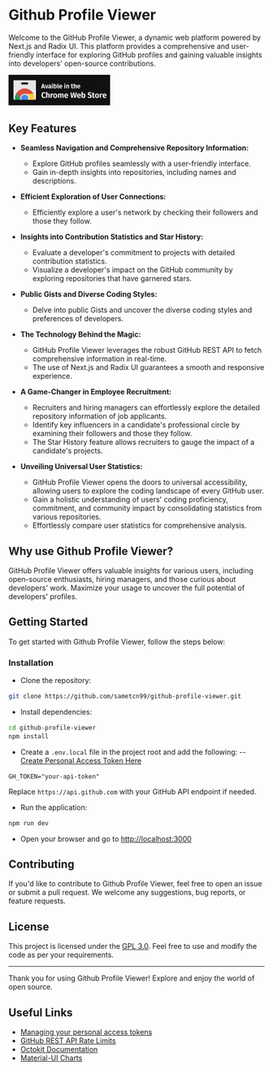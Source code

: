 
# Github Profile Viewer

Welcome to the GitHub Profile Viewer, a dynamic web platform powered by Next.js and Radix UI. This platform provides a comprehensive and user-friendly interface for exploring GitHub profiles and gaining valuable insights into developers' open-source contributions.

<a href="https://chromewebstore.google.com/detail/gpv-opener/abgechjdbcnlcdcmhkaakobeoimjgkmb">
  <img src="https://raw.githubusercontent.com/sametcn99/github-profile-viewer/master/public/icons/chrome-extension-dark.png" alt="Google Chrome Extension" width="200">
</a>

## Key Features

- **Seamless Navigation and Comprehensive Repository Information:**
  - Explore GitHub profiles seamlessly with a user-friendly interface.
  - Gain in-depth insights into repositories, including names and descriptions.

- **Efficient Exploration of User Connections:**
  - Efficiently explore a user's network by checking their followers and those they follow.

- **Insights into Contribution Statistics and Star History:**
  - Evaluate a developer's commitment to projects with detailed contribution statistics.
  - Visualize a developer's impact on the GitHub community by exploring repositories that have garnered stars.

- **Public Gists and Diverse Coding Styles:**
  - Delve into public Gists and uncover the diverse coding styles and preferences of developers.

- **The Technology Behind the Magic:**
  - GitHub Profile Viewer leverages the robust GitHub REST API to fetch comprehensive information in real-time.
  - The use of Next.js and Radix UI guarantees a smooth and responsive experience.

- **A Game-Changer in Employee Recruitment:**
  - Recruiters and hiring managers can effortlessly explore the detailed repository information of job applicants.
  - Identify key influencers in a candidate's professional circle by examining their followers and those they follow.
  - The Star History feature allows recruiters to gauge the impact of a candidate's projects.

- **Unveiling Universal User Statistics:**
  - GitHub Profile Viewer opens the doors to universal accessibility, allowing users to explore the coding landscape of every GitHub user.
  - Gain a holistic understanding of users' coding proficiency, commitment, and community impact by consolidating statistics from various repositories.
  - Effortlessly compare user statistics for comprehensive analysis.

## Why use Github Profile Viewer?

GitHub Profile Viewer offers valuable insights for various users, including open-source enthusiasts, hiring managers, and those curious about developers' work. Maximize your usage to uncover the full potential of developers' profiles.

## Getting Started

To get started with Github Profile Viewer, follow the steps below:

### Installation

- Clone the repository:

```bash
git clone https://github.com/sametcn99/github-profile-viewer.git
````

- Install dependencies:

```bash
cd github-profile-viewer
npm install
```

- Create a `.env.local` file in the project root and add the following:
   -- [Create Personal Access Token Here](https://docs.github.com/en/enterprise-server@3.9/authentication/keeping-your-account-and-data-secure/managing-your-personal-access-tokens)

```env
GH_TOKEN="your-api-token"
```

Replace `https://api.github.com` with your GitHub API endpoint if needed.

- Run the application:

```bash
npm run dev
```

- Open your browser and go to [http://localhost:3000](http://localhost:3000)

## Contributing

If you'd like to contribute to Github Profile Viewer, feel free to open an issue or submit a pull request. We welcome any suggestions, bug reports, or feature requests.

## License

This project is licensed under the [GPL 3.0](LICENSE). Feel free to use and modify the code as per your requirements.

---

Thank you for using Github Profile Viewer! Explore and enjoy the world of open source.

## Useful Links

- [Managing your personal access tokens](https://docs.github.com/en/authentication/keeping-your-account-and-data-secure/managing-your-personal-access-tokens)
- [GitHub REST API Rate Limits](https://docs.github.com/en/rest/using-the-rest-api/rate-limits-for-the-rest-api?apiVersion=2022-11-28)
- [Octokit Documentation](https://octokit.github.io/rest.js/v20)
- [Material-UI Charts](https://mui.com/x/react-charts/)
